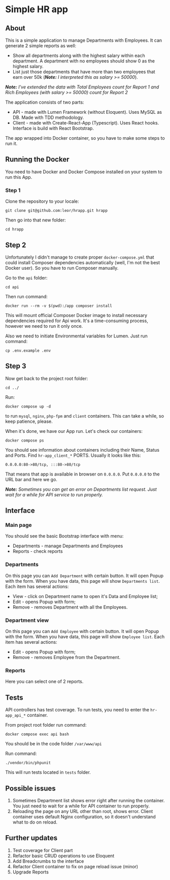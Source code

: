 # Simple HR app

## About

This is a simple application to manage Departments with Employees. 
It can generate 2 simple reports as well:
- Show all departments along with the highest salary within each department. A department with no employees should show 0 as the highest salary.
- List just those departments that have more than two employees that earn over 50k (***Note:** I interpreted this as salary >= 50000*).

***Note:** I've extended the data with Total Employees count for Report 1 and Rich Employees (with salary >= 50000) count for Report 2*

The application consists of two parts:
- API - made with Lumen Framework (without Eloquent). Uses MySQL as DB. Made with TDD methodology.
- Client - made with Create-React-App (Typescript). Uses React hooks. Interface is build with React Bootstrap.

The app wrapped into Docker container, so you have to make some steps to run it.

## Running the Docker

You need to have Docker and Docker Compose installed on your system to run this App.

### Step 1

Clone the repository to your locale:

```
git clone git@github.com:leor/hrapp.git hrapp
```

Then go into that new folder:

```
cd hrapp
```

## Step 2

Unfortunately I didn't manage to create proper `docker-compose.yml` that could install Composer dependencies 
automatically (well, I'm not the best Docker user). So you have to run Composer manually.

Go to the `api` folder:

```
cd api
```

Then run command:

```
docker run --rm -v $(pwd):/app composer install
```

This will mount official Composer Docker image to install necessary dependencies required for Api work. 
It's a time-consuming process, however we need to run it only once.

Also we need to initiate Environmental variables for Lumen. Just run command:

```
cp .env.example .env
```

## Step 3

Now get back to the project root folder:

```
cd ../
```

Run:

```
docker compose up -d
```

to run `mysql`, `nginx`, `php-fpm` and `client` containers. This can take a while, so keep patience, please.

When it's done, we have our App run. Let's check our containers:

```
docker compose ps
```

You should see information about containers including their Name, Status and Ports. 
Find `hr-app_client_*` PORTS. Usually it looks like this:

```
0.0.0.0:80->80/tcp, :::80->80/tcp
```

That means that app is available in browser on `0.0.0.0`. 
Put `0.0.0.0` to the URL bar and here we go.

***Note:** Sometimes you can get an error on Departments list request. Just wait for a while for API service to run properly.*

## Interface

### Main page

You should see the basic Bootstrap interface with menu:
- Departments - manage Departments and Employees
- Reports - check reports

### Departments

On this page you can `Add Department` with certain button. It will open Popup with the form.
When you have data, this page will show `Departments list`.
Each item has several actions:
- View - click on Department name to open it's Data and Employee list;
- Edit - opens Popup with form;
- Remove - removes Department with all the Employees.

### Department view

On this page you can `Add Employee` with certain button. It will open Popup with the form.
When you have data, this page will show `Employee list`.
Each item has several actions:
- Edit - opens Popup with form;
- Remove - removes Employee from the Department.

### Reports

Here you can select one of 2 reports.

## Tests

API controllers has test coverage. To run tests, you need to enter the `hr-app_api_*` container.

From project root folder run command:

```
docker compose exec api bash
```

You should be in the code folder `/var/www/api`

Run command:

```
./vendor/bin/phpunit
```

This will run tests located in `tests` folder.

## Possible issues

1. Sometimes Department list shows error right after running the container. You just need to wait for a while for API container to run properly.
2. Reloading the page on any URL other than root, shows error. Client container uses default Nginx configuration, so it doesn't understand what to do on reload. 

## Further updates

1. Test coverage for Client part
2. Refactor basic CRUD operations to use Eloquent
3. Add Breadcrumbs to the interface
4. Refactor Client container to fix on page reload issue (minor)
5. Upgrade Reports
